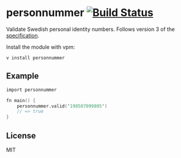 # personnummer [![Build Status](https://github.com/personnummer/v/workflows/test/badge.svg)](https://github.com/personnummer/v/actions)

Validate Swedish personal identity numbers. Follows version 3 of the [specification](https://github.com/personnummer/meta#package-specification-v3).

Install the module with vpm:

```
v install personnummer
```

## Example

```v
import personnummer

fn main() {
    personnummer.valid('198507099805')
    // => true
}
```

## License

MIT